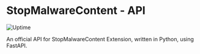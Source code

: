 # StopMalwareContent - API

![Uptime](https://img.shields.io/endpoint?url=https%3A%2F%2Fraw.githubusercontent.com%2Flodinesoftware%2Fuptime%2Fmaster%2Fapi%2Fstop-malware-content-api%2Fuptime.json)

An official API for StopMalwareContent Extension, written in Python, using FastAPI.
